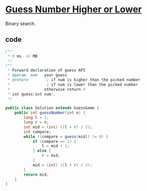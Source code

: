 # [Guess Number Higher or Lower](https://leetcode.com/problems/guess-number-higher-or-lower/)

Binary search.

## code

```java
/**
 * 0 ms, 41 MB
 */
/** 
 * Forward declaration of guess API.
 * @param  num   your guess
 * @return       -1 if num is higher than the picked number
 *                1 if num is lower than the picked number
 *               otherwise return 0
 * int guess(int num);
 */

public class Solution extends GuessGame {
    public int guessNumber(int n) {
        long l = 1;
        long r = n;
        int mid = (int) ((l + r) / 2);
        int compare;
        while ((compare = guess(mid)) != 0) {
            if (compare == 1) {
                l = mid + 1;
            } else {
                r = mid;
            }
            mid = (int) ((l + r) / 2);
        }
        return mid;
    }
}
```
